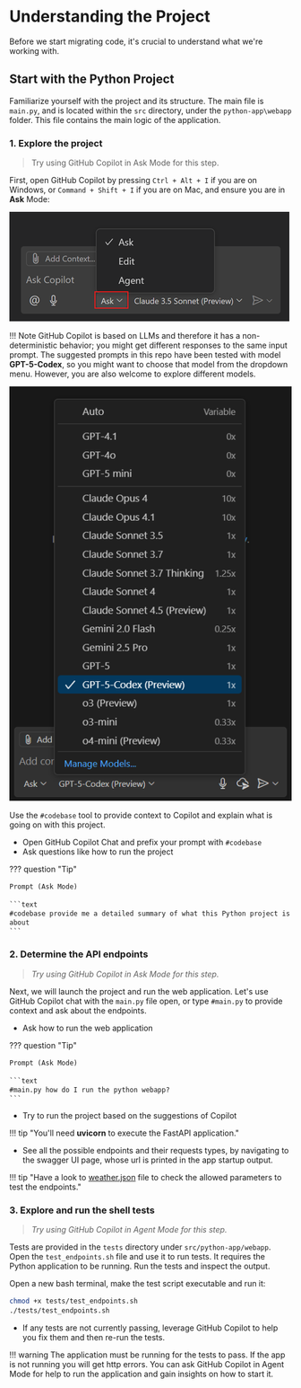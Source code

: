 # Understanding the Project

Before we start migrating code, it's crucial to understand what we're working with.

## Start with the Python Project
Familiarize yourself with the project and its structure. The main file is `main.py`, and is located within the `src` directory, under the `python-app\webapp` folder. This file contains the main logic of the application. 

### 1. Explore the project 

> Try using GitHub Copilot in Ask Mode for this step.

First, open GitHub Copilot by pressing `Ctrl + Alt + I` if you are on Windows, or `Command + Shift + I` if you are on Mac, and ensure you are in **Ask** Mode:

![An image showcasing the three different modes within the GitHub Copilot Chat window](./media/chat-mode-dropdown-ask.png "GitHub Copilot Modes")

!!! Note
GitHub Copilot is based on LLMs and therefore it has a non-deterministic behavior; you might get different responses to the same input prompt. The suggested prompts in this repo have been tested with model **GPT-5-Codex**, so you might want to choose that model from the dropdown menu. However, you are also welcome to explore different models.

![Model choice dropdown](./media/model-choice-dropdown.png)

Use the `#codebase` tool to provide context to Copilot and explain what is going on with this project.

- Open GitHub Copilot Chat and prefix your prompt with `#codebase`
- Ask questions like how to run the project

??? question "Tip"

    Prompt (Ask Mode)

    ```text
    #codebase provide me a detailed summary of what this Python project is about
    ```


### 2. Determine the API endpoints

> *Try using GitHub Copilot in Ask Mode for this step.*

Next, we will launch the project and run the web application. Let's use GitHub Copilot chat with the `main.py` file open, or type `#main.py` to provide context and ask about the endpoints.

- Ask how to run the web application

??? question "Tip"

    Prompt (Ask Mode)

    ```text
    #main.py how do I run the python webapp? 
    ```

- Try to run the project based on the suggestions of Copilot  

!!! tip "You'll need **uvicorn** to execute the FastAPI application."

- See all the possible endpoints and their requests types, by navigating to the swagger UI page, whose url is printed in the app startup output. 

!!! tip "Have a look to [weather.json](../../src/python-app/webapp/weather.json) file to check the allowed parameters to test the endpoints."

### 3. Explore and run the shell tests

> *Try using GitHub Copilot in Agent Mode for this step.*

Tests are provided in the `tests` directory under `src/python-app/webapp`. Open the `test_endpoints.sh` file and use it to run tests. It requires the Python application to be running. Run the tests and inspect the output.

Open a new bash terminal, make the test script executable and run it:

```bash
chmod +x tests/test_endpoints.sh
./tests/test_endpoints.sh
```

- If any tests are not currently passing, leverage GitHub Copilot to help you fix them and then re-run the tests.

!!! warning
    The application must be running for the tests to pass. If the app is not running you will get http errors.
    You can ask GitHub Copilot in Agent Mode for help to run the application and gain insights on how to start it.